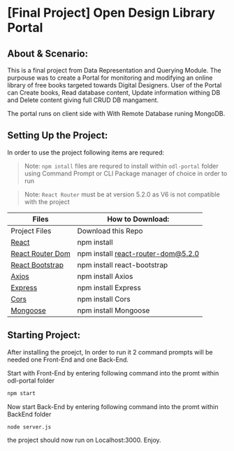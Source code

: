 # [Final Project] Open Design Library Portal 



## About & Scenario:
This is a final project from Data Representation and Querying Module.
The purpouse was to create a Portal for monitoring and modifying an online library of free books targeted towards Digital Designers.
User of the Portal can Create books, Read database content, Update information withing DB and Delete content giving full CRUD DB mangament.

The portal runs on client side with With Remote Database runing MongoDB.



## Setting Up the Project:
In order to use the project following items are requred:

> Note: `npm intall` files are requred to install within `odl-portal` folder using Command Prompt or CLI Package manager of choice in order to run

> Note: `React Router` must be at version 5.2.0 as V6 is not compatible with the project

| Files | How to Download: |
| ------ | ------ |
| Project Files | Download this Repo |
| [React][React_URL] | npm install |
| [React Router Dom][RRD_URL] | npm install react-router-dom@5.2.0 |
| [React Bootstrap][RB_URL] | npm install react-bootstrap |
| [Axios][Axios_URL] | npm install Axios |
| [Express][EXP_URL] | npm install Express |
| [Cors][Corse_URL] | npm install Cors |
| [Mongoose][MDB_URL] | npm install Mongoose |

[React_URL]: <https://reactjs.org/>
[RRD_URL]: <https://v5.reactrouter.com/>
[RB_URL]: <https://react-bootstrap.github.io/>
[Axios_URL]: <https://axios-http.com/>
[EXP_URL]: <https://www.react.express/>
[Corse_URL]: <https://github.com/expressjs/cors#readme>
[MDB_URL]: <https://mongoosejs.com/>

## Starting Project:
After installing the proejct, In order to run it 2 command prompts will be needed 
one Front-End and one Back-End.

Start with Front-End by entering following command into the promt within odl-portal folder
```sh
npm start
```

Now start Back-End by entering following command into the promt within BackEnd folder
```sh
node server.js
```

the project should now run on Localhost:3000.
Enjoy.
